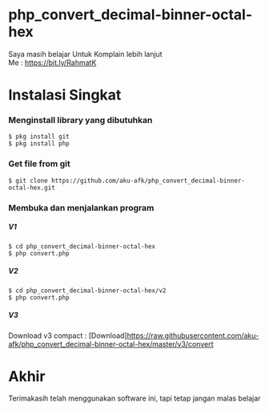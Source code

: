 # php_convert_decimal-binner-octal-hex
 Saya masih belajar
 Untuk Komplain lebih lanjut</br>
 Me : https://bit.ly/RahmatK

# Instalasi Singkat

### Menginstall library yang dibutuhkan
```
$ pkg install git
$ pkg install php
```

### Get file from git
```
$ git clone https://github.com/aku-afk/php_convert_decimal-binner-octal-hex.git
```

### Membuka dan menjalankan program

##### V1
```
$ cd php_convert_decimal-binner-octal-hex
$ php convert.php
```

##### V2
```
$ cd php_convert_decimal-binner-octal-hex/v2
$ php convert.php
```

##### V3
Download v3 compact : [Download]https://raw.githubusercontent.com/aku-afk/php_convert_decimal-binner-octal-hex/master/v3/convert

# Akhir
Terimakasih telah menggunakan software ini,
tapi tetap jangan malas belajar</br></br>

